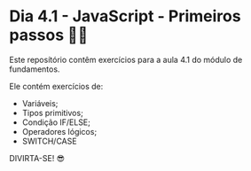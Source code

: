 # Dia 4.1 - JavaScript - Primeiros passos 👶🍼

Este reposítório contêm exercícios para a aula 4.1 do módulo de fundamentos.

Ele contém exercícios de:
- Variáveis;
- Tipos primitivos;
- Condição IF/ELSE;
- Operadores lógicos;
- SWITCH/CASE

DIVIRTA-SE! 😎
